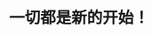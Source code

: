 ---
title: '一切都是新的开始！'
description: '经历了繁忙的三年，偶然接触到了Astro，展开了新的尝试'
pubDate: 'Jun 17 2024'
image: '/home.webp'
tags:
  - 杂谈
badge: 新的开始！
---
